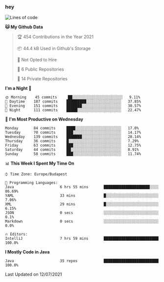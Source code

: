 ### hey

<!--START_SECTION:waka-->
![Lines of code](https://img.shields.io/badge/From%20Hello%20World%20I%27ve%20Written-55955%20lines%20of%20code-blue)

**🐱 My Github Data** 

> 🏆 454 Contributions in the Year 2021
 > 
> 📦 44.4 kB Used in Github's Storage 
 > 
> 🚫 Not Opted to Hire
 > 
> 📜 6 Public Repositories 
 > 
> 🔑 14 Private Repositories  
 > 
**I'm a Night 🦉** 

```text
🌞 Morning    45 commits     ██░░░░░░░░░░░░░░░░░░░░░░░   9.11% 
🌆 Daytime    187 commits    █████████░░░░░░░░░░░░░░░░   37.85% 
🌃 Evening    151 commits    ███████░░░░░░░░░░░░░░░░░░   30.57% 
🌙 Night      111 commits    █████░░░░░░░░░░░░░░░░░░░░   22.47%

```
📅 **I'm Most Productive on Wednesday** 

```text
Monday       84 commits     ████░░░░░░░░░░░░░░░░░░░░░   17.0% 
Tuesday      70 commits     ███░░░░░░░░░░░░░░░░░░░░░░   14.17% 
Wednesday    139 commits    ███████░░░░░░░░░░░░░░░░░░   28.14% 
Thursday     36 commits     █░░░░░░░░░░░░░░░░░░░░░░░░   7.29% 
Friday       63 commits     ███░░░░░░░░░░░░░░░░░░░░░░   12.75% 
Saturday     44 commits     ██░░░░░░░░░░░░░░░░░░░░░░░   8.91% 
Sunday       58 commits     ███░░░░░░░░░░░░░░░░░░░░░░   11.74%

```


📊 **This Week I Spent My Time On** 

```text
⌚︎ Time Zone: Europe/Budapest

💬 Programming Languages: 
Java                     6 hrs 55 mins       █████████████████████░░░░   86.69% 
YAML                     33 mins             █░░░░░░░░░░░░░░░░░░░░░░░░   7.06% 
XML                      29 mins             █░░░░░░░░░░░░░░░░░░░░░░░░   6.15% 
JSON                     0 secs              ░░░░░░░░░░░░░░░░░░░░░░░░░   0.1% 
Markdown                 0 secs              ░░░░░░░░░░░░░░░░░░░░░░░░░   0.0%

🔥 Editors: 
IntelliJ                 7 hrs 59 mins       █████████████████████████   100.0%

```

**I Mostly Code in Java** 

```text
Java                     35 repos            █████████████████████████   100.0%

```



 Last Updated on 12/07/2021
<!--END_SECTION:waka-->
